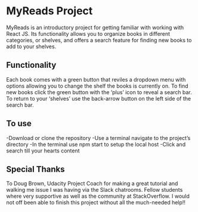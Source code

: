 # MyReads Project

MyReads is an introductory project for getting familiar with working with React JS.  Its functionality allows you to organize books in different categories, or shelves, and offers a search feature for finding new books to add to your shelves. 

## Functionality 

Each book comes with a green button that reviles a dropdown menu with options allowing you to change the shelf the books is currently on.  To find new books click the green button with the ‘plus’ icon to reveal a search bar.  To return to your ‘shelves’ use the back-arrow button on the left side of the search bar.  

## To use

-Download or clone the repository
-Use a terminal navigate to the project’s directory 
-In the terminal use npm start to setup the local host
-Click and search till your hearts content 

## Special Thanks

To Doug Brown, Udacity Project Coach for making a great tutorial and walking me issue I was having via the Slack chatrooms.  Fellow students where very supportive as well as the community at StackOverflow.  I would not off been able to finish this project without all the much-needed help!! 
